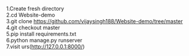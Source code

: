 1.Create fresh directory<br>
2.cd Website-demo <br>
3.git clone https://github.com/vijaysingh188/Website-demo/tree/master<br>
4.git checkout master<br>
5.pip install requirements.txt<br>
6.python manage.py runserver<br>
7.visit urs(http://127.0.0.1:8000/)<br>
